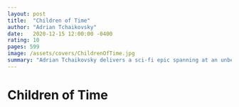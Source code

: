 ```yaml
---
layout: post
title:  "Children of Time"
author: "Adrian Tchaikovsky"
date:   2020-12-15 12:00:00 -0400
rating: 10
pages: 599
image: /assets/covers/ChildrenOfTime.jpg
summary: "Adrian Tchaikovsky delivers a sci-fi epic spanning at an unbelieveable scale. "
---
```


# Children of Time